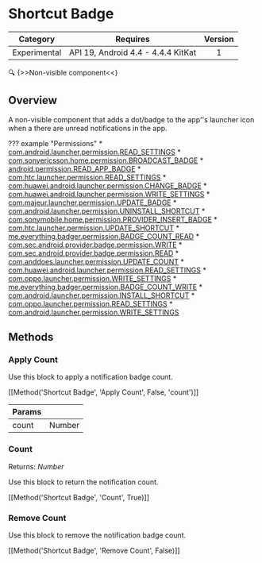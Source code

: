 # Shortcut Badge

| Category | Requires | Version |
|:--------:|:-------:|:--------:|
|Experimental|API 19, Android 4.4 - 4.4.4 KitKat|1|

:mag: {>>Non-visible component<<}

## Overview

A non-visible component that adds a dot/badge to the app''s launcher icon when a there are unread notifications in the app.

??? example "Permissions"
    * [com.android.launcher.permission.READ_SETTINGS](https://developer.android.com/reference/android/Manifest.permission.html#com.android.launcher.permission.READ_SETTINGS)
    * [com.sonyericsson.home.permission.BROADCAST_BADGE](https://developer.android.com/reference/android/Manifest.permission.html#com.sonyericsson.home.permission.BROADCAST_BADGE)
    * [android.permission.READ_APP_BADGE](https://developer.android.com/reference/android/Manifest.permission.html#android.permission.READ_APP_BADGE)
    * [com.htc.launcher.permission.READ_SETTINGS](https://developer.android.com/reference/android/Manifest.permission.html#com.htc.launcher.permission.READ_SETTINGS)
    * [com.huawei.android.launcher.permission.CHANGE_BADGE](https://developer.android.com/reference/android/Manifest.permission.html#com.huawei.android.launcher.permission.CHANGE_BADGE)
    * [com.huawei.android.launcher.permission.WRITE_SETTINGS](https://developer.android.com/reference/android/Manifest.permission.html#com.huawei.android.launcher.permission.WRITE_SETTINGS)
    * [com.majeur.launcher.permission.UPDATE_BADGE](https://developer.android.com/reference/android/Manifest.permission.html#com.majeur.launcher.permission.UPDATE_BADGE)
    * [com.android.launcher.permission.UNINSTALL_SHORTCUT](https://developer.android.com/reference/android/Manifest.permission.html#com.android.launcher.permission.UNINSTALL_SHORTCUT)
    * [com.sonymobile.home.permission.PROVIDER_INSERT_BADGE](https://developer.android.com/reference/android/Manifest.permission.html#com.sonymobile.home.permission.PROVIDER_INSERT_BADGE)
    * [com.htc.launcher.permission.UPDATE_SHORTCUT](https://developer.android.com/reference/android/Manifest.permission.html#com.htc.launcher.permission.UPDATE_SHORTCUT)
    * [me.everything.badger.permission.BADGE_COUNT_READ](https://developer.android.com/reference/android/Manifest.permission.html#me.everything.badger.permission.BADGE_COUNT_READ)
    * [com.sec.android.provider.badge.permission.WRITE](https://developer.android.com/reference/android/Manifest.permission.html#com.sec.android.provider.badge.permission.WRITE)
    * [com.sec.android.provider.badge.permission.READ](https://developer.android.com/reference/android/Manifest.permission.html#com.sec.android.provider.badge.permission.READ)
    * [com.anddoes.launcher.permission.UPDATE_COUNT](https://developer.android.com/reference/android/Manifest.permission.html#com.anddoes.launcher.permission.UPDATE_COUNT)
    * [com.huawei.android.launcher.permission.READ_SETTINGS](https://developer.android.com/reference/android/Manifest.permission.html#com.huawei.android.launcher.permission.READ_SETTINGS)
    * [com.oppo.launcher.permission.WRITE_SETTINGS](https://developer.android.com/reference/android/Manifest.permission.html#com.oppo.launcher.permission.WRITE_SETTINGS)
    * [me.everything.badger.permission.BADGE_COUNT_WRITE](https://developer.android.com/reference/android/Manifest.permission.html#me.everything.badger.permission.BADGE_COUNT_WRITE)
    * [com.android.launcher.permission.INSTALL_SHORTCUT](https://developer.android.com/reference/android/Manifest.permission.html#com.android.launcher.permission.INSTALL_SHORTCUT)
    * [com.oppo.launcher.permission.READ_SETTINGS](https://developer.android.com/reference/android/Manifest.permission.html#com.oppo.launcher.permission.READ_SETTINGS)
    * [com.android.launcher.permission.WRITE_SETTINGS](https://developer.android.com/reference/android/Manifest.permission.html#com.android.launcher.permission.WRITE_SETTINGS)


## Methods

### Apply Count

Use this block to apply a notification badge count.

[[Method('Shortcut Badge', 'Apply Count', False, 'count')]]

| Params | []() |
|--------|------|
|count|<span class="chip chip-number">Number</span>|


### Count

<span class="chip chip-number">Returns: <i>Number</i></span> 

Use this block to return the notification count.

[[Method('Shortcut Badge', 'Count', True)]]

### Remove Count

Use this block to remove the notification badge count.

[[Method('Shortcut Badge', 'Remove Count', False)]]